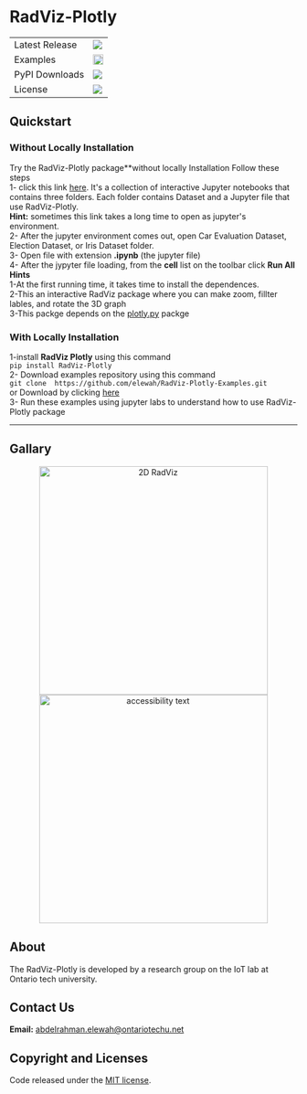 # RadViz-Plotly

<table>
    <tr>
        <td>Latest Release</td>
        <td>
            <a href="https://pypi.org/project/RadViz-Plotly/"/>
            <img src="https://badge.fury.io/py/RadViz-Plotly.svg"/>
        </td>
    </tr>
    <tr>
        <td>Examples</td>
        <td>
            <a href="https://badge.fury.io/gh/elewah%2FRadViz-Plotly-Examples">
            <img src="https://badge.fury.io/gh/elewah%2FRadViz-Plotly-Examples.svg" alt="GitHub version" height="18"></a>
        </td>
    </tr>
    <tr>
        <td>PyPI Downloads</td>
        <td>
            <a href="https://pepy.tech/project/RadViz-Plotly"/>
            <img src="https://pepy.tech/badge/RadViz-Plotly"/>
        </td>
    </tr>
    <tr>
        <td>License</td>
        <td>
            <a href="https://opensource.org/licenses/MIT"/>
            <img src="https://img.shields.io/badge/License-MIT-yellow.svg"/>
        </td>
    </tr>
</table>




## Quickstart 
### Without Locally Installation
Try the RadViz-Plotly package**without locally Installation
Follow these steps</br>
1- click this link [here](https://mybinder.org/v2/gh/elewah/RadViz-Plotly-Examples/master). It's a collection of interactive Jupyter notebooks  that contains three folders. Each folder contains Dataset and a Jupyter file that use RadViz-Plotly.</br>
**Hint:**  sometimes this link takes a long time to open as jupyter's environment.</br>
2- After the jupyter environment comes out, open Car Evaluation Dataset, Election Dataset, or Iris Dataset folder.  </br>
3- Open file with extension **.ipynb** (the jupyter file)</br>
4- After the jypyter file loading, from the **cell** list on the toolbar click **Run All** </br>
**Hints** </br>
1-At the first running time, it takes time to install the dependences.</br>
2-This an interactive RadViz package where you can make zoom, fillter lables, and rotate the 3D graph </br>
3-This packge depends on the [plotly.py](https://plot.ly/python) packge</br>
### With Locally Installation
 
1-install **RadViz Plotly** using this command</br>
```pip install RadViz-Plotly```
</br>
2- Download examples repository using this command </br>
```git clone  https://github.com/elewah/RadViz-Plotly-Examples.git``` </br>
or Download by clicking [here](https://github.com/elewah/RadViz-Plotly-Examples/archive/master.zip) </br>
3- Run these examples using jupyter labs to understand how to use RadViz-Plotly package

---
## Gallary
<p align="center">
  <img src="ReadmePicture/Slide3.PNG" width="400" title="2D RadViz">
  <img src="ReadmePicture/Slide2.PNG" width="400" alt="accessibility text">
</p>

## About
The RadViz-Plotly is developed by a research group on the IoT lab at Ontario tech university.

## Contact Us
 **Email:** abdelrahman.elewah@ontariotechu.net
 
## Copyright and Licenses

Code released under the [MIT license](LICENSE).


